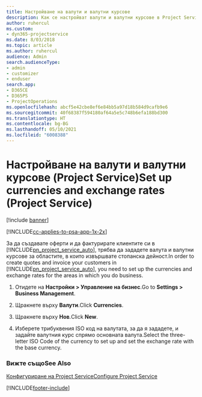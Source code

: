 ```yaml
---
title: Настройване на валути и валутни курсове
description: Как се настройват валути и валутни курсове в Project Service
author: ruhercul
ms.custom:
- dyn365-projectservice
ms.date: 8/03/2018
ms.topic: article
ms.author: ruhercul
audience: Admin
search.audienceType:
- admin
- customizer
- enduser
search.app:
- D365CE
- D365PS
- ProjectOperations
ms.openlocfilehash: abcf5e42cbe8ef6e84bb5a97d18b584d9cafb9e6
ms.sourcegitcommit: 40f68387f594180af64a5e5c748b6efa188bd300
ms.translationtype: HT
ms.contentlocale: bg-BG
ms.lasthandoff: 05/10/2021
ms.locfileid: "6008388"
---
```

# <a name="set-up-currencies-and-exchange-rates-project-service"></a><span data-ttu-id="de764-103">Настройване на валути и валутни курсове (Project Service)</span><span class="sxs-lookup"><span data-stu-id="de764-103">Set up currencies and exchange rates (Project Service)</span></span>

[!include [banner](../includes/psa-now-project-operations.md)]

[!INCLUDE[cc-applies-to-psa-app-1x-2x](../includes/cc-applies-to-psa-app-1x-2x.md)]

<span data-ttu-id="de764-104">За да създавате оферти и да фактурирате клиентите си в [!INCLUDE[pn_project_service_auto](../includes/pn-project-service-auto.md)], трябва да зададете валута и валутни курсове за областите, в които извършвате стопанска дейност.</span><span class="sxs-lookup"><span data-stu-id="de764-104">In order to create quotes and invoice your customers in [!INCLUDE[pn_project_service_auto](../includes/pn-project-service-auto.md)], you need to set up the currencies and exchange rates for the areas in which you do business.</span></span>  
  
1.  <span data-ttu-id="de764-105">Отидете на **Настройки > Управление на бизнес**.</span><span class="sxs-lookup"><span data-stu-id="de764-105">Go to **Settings > Business Management**.</span></span>  
  
2.  <span data-ttu-id="de764-106">Щракнете върху **Валути**.</span><span class="sxs-lookup"><span data-stu-id="de764-106">Click **Currencies**.</span></span>  
  
3.  <span data-ttu-id="de764-107">Щракнете върху **Нов**.</span><span class="sxs-lookup"><span data-stu-id="de764-107">Click **New**.</span></span>  
  
4.  <span data-ttu-id="de764-108">Изберете трибуквения ISO код на валутата, за да я зададете, и задайте валутния курс спрямо основната валута.</span><span class="sxs-lookup"><span data-stu-id="de764-108">Select the three-letter ISO Code of the currency to set up and set the exchange rate with the base currency.</span></span>  
  
### <a name="see-also"></a><span data-ttu-id="de764-109">Вижте също</span><span class="sxs-lookup"><span data-stu-id="de764-109">See Also</span></span>  
 [<span data-ttu-id="de764-110">Конфигуриране на Project Service</span><span class="sxs-lookup"><span data-stu-id="de764-110">Configure Project Service</span></span>](../psa/configure.md)


[!INCLUDE[footer-include](../includes/footer-banner.md)]